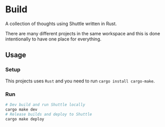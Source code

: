 # Build
A collection of thoughts using Shuttle written in Rust.

There are many different projects in the same workspace and this is done intentionally to have one place for everything.

## Usage
### Setup
This projects uses `Rust` and you need to run `cargo install cargo-make`.

### Run
```sh
# Dev build and run Shuttle locally
cargo make dev
# Release builds and deploy to Shuttle
cargo make deploy
```